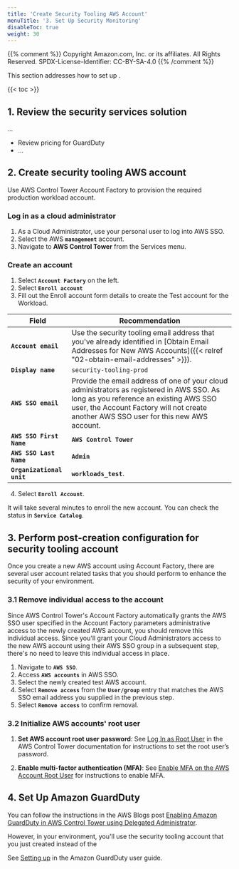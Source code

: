 ```yaml
---
title: 'Create Security Tooling AWS Account'
menuTitle: '3. Set Up Security Monitoring'
disableToc: true
weight: 30
---
```


{{% comment %}}
Copyright Amazon.com, Inc. or its affiliates. All Rights Reserved.
SPDX-License-Identifier: CC-BY-SA-4.0
{{% /comment %}}

This section addresses how to set up .

{{< toc >}}

## 1. Review the security services solution

...

* Review pricing for GuardDuty
* ...

## 2. Create security tooling AWS account

Use AWS Control Tower Account Factory to provision the required production workload account.

### Log in as a cloud administrator

1. As a Cloud Administrator, use your personal user to log into AWS SSO.
2. Select the AWS **`management`** account.
3. Navigate to **AWS Control Tower** from the Services menu.

### Create an account

1. Select **`Account Factory`** on the left.
2. Select **`Enroll account`**
3. Fill out the Enroll account form details to create the Test account for the Workload.

|Field|Recommendation|
|-----|---------------|
|**`Account email`**|Use the security tooling email address that you've already identified in [Obtain Email Addresses for New AWS Accounts]({{< relref "02-obtain-email-addresses" >}}).|
|**`Display name`**|`security-tooling-prod`|
|**`AWS SSO email`**|Provide the email address of one of your cloud administrators as registered in AWS SSO.  As long as you reference an existing AWS SSO user, the Account Factory will not create another AWS SSO user for this new AWS account.|
|**`AWS SSO First Name`**|**`AWS Control Tower`**|
|**`AWS SSO Last Name`**|**`Admin`**|
|**`Organizational unit`**|**`workloads_test`**.|

4. Select **`Enroll Account`**.

It will take several minutes to enroll the new account. You can check the status in **`Service Catalog`**.

## 3. Perform post-creation configuration for security tooling account

Once you create a new AWS account using Account Factory, there are several user account related tasks that you should perform to enhance the security of your environment.

### 3.1 Remove individual access to the account

Since AWS Control Tower's Account Factory automatically grants the AWS SSO user specified in the Account Factory parameters administrative access to the newly created AWS account, you should remove this individual access.  Since you'll grant your Cloud Administrators access to the new AWS account using their AWS SSO group in a subsequent step, there's no need to leave this individual access in place.

1. Navigate to **`AWS SSO`**.
2. Access **`AWS accounts`** in AWS SSO.
3. Select the newly created test AWS account.
4. Select **`Remove access`** from the **`User/group`** entry that matches the AWS SSO email address you supplied in the previous step.
5. Select **`Remove access`** to confirm removal.

### 3.2 Initialize AWS accounts' root user 

1. **Set AWS account root user password**: See [Log In as Root User](https://docs.aws.amazon.com/controltower/latest/userguide/best-practices.html#root-login) in the AWS Control Tower documentation for instructions to set the root user’s password.

2. **Enable multi-factor authentication (MFA)**: See [Enable MFA on the AWS Account Root User](https://docs.aws.amazon.com/IAM/latest/UserGuide/id_root-user.html#id_root-user_manage_mfa) for instructions to enable MFA.

## 4. Set Up Amazon GuardDuty

You can follow the instructions in the AWS Blogs post [Enabling Amazon GuardDuty in AWS Control Tower using Delegated Administrator](https://aws.amazon.com/blogs/mt/automating-amazon-guardduty-deployment-in-aws-control-tower/).

However, in your environment, you'll use the security tooling account that you just created instead of the 

See [Setting up](https://docs.aws.amazon.com/guardduty/latest/ug/guardduty_settingup.html) in the Amazon GuardDuty user guide.










